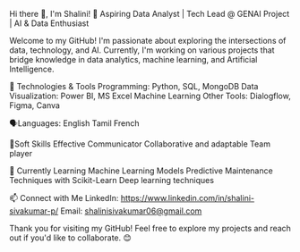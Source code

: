Hi there 👋, I'm Shalini!
🚀 Aspiring Data Analyst | Tech Lead @ GENAI Project | AI & Data Enthusiast

Welcome to my GitHub! I'm passionate about exploring the intersections of data, technology, and AI. Currently, I'm working on various projects that bridge knowledge in data analytics, machine learning, and Artificial Intelligence.

🔧 Technologies & Tools
Programming: Python, SQL, MongoDB
Data Visualization: Power BI, MS Excel
Machine Learning
Other Tools: Dialogflow, Figma, Canva

🗣️Languages: 
English
Tamil
French

🤵Soft Skills
Effective Communicator
Collaborative and adaptable Team player

🌱 Currently Learning
Machine Learning Models
Predictive Maintenance Techniques with Scikit-Learn
Deep learning techniques

📫 Connect with Me
LinkedIn: https://www.linkedin.com/in/shalini-sivakumar-p/
Email: shalinisivakumar06@gmail.com

Thank you for visiting my GitHub! Feel free to explore my projects and reach out if you'd like to collaborate. 😊
